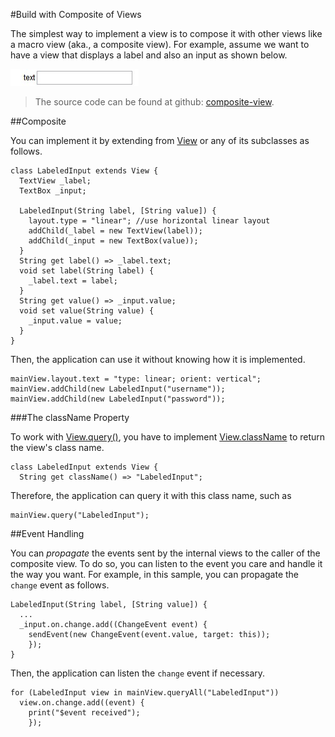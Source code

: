 #Build with Composite of Views

The simplest way to implement a view is to compose it with other views like a macro view (aka., a composite view). For example, assume we want to have a view that displays a label and also an input as shown below.

![A Composite View](composite.jpg?raw=true)

> The source code can be found at github: [composite-view](source:samples).

##Composite

You can implement it by extending from [View](api:view) or any of its subclasses as follows.

    class LabeledInput extends View {
      TextView _label;
      TextBox _input;

      LabeledInput(String label, [String value]) {
        layout.type = "linear"; //use horizontal linear layout
        addChild(_label = new TextView(label));
        addChild(_input = new TextBox(value));
      }
      String get label() => _label.text;
      void set label(String label) {
        _label.text = label;
      }
      String get value() => _input.value;
      void set value(String value) {
        _input.value = value;
      }
    }

Then, the application can use it without knowing how it is implemented.

    mainView.layout.text = "type: linear; orient: vertical";
    mainView.addChild(new LabeledInput("username"));
    mainView.addChild(new LabeledInput("password"));

###The className Property

To work with [View.query()](api:view), you have to implement [View.className](api:view) to return the view's class name.

    class LabeledInput extends View {
      String get className() => "LabeledInput";

Therefore, the application can query it with this class name, such as

    mainView.query("LabeledInput");

##Event Handling

You can *propagate* the events sent by the internal views to the caller of the composite view. To do so, you can listen to the event you care and handle it the way you want. For example, in this sample, you can propagate the `change` event as follows.

    LabeledInput(String label, [String value]) {
      ...
      _input.on.change.add((ChangeEvent event) {
        sendEvent(new ChangeEvent(event.value, target: this));
        });
    }

Then, the application can listen the `change` event if necessary.

    for (LabeledInput view in mainView.queryAll("LabeledInput"))
      view.on.change.add((event) {
        print("$event received");
        });
